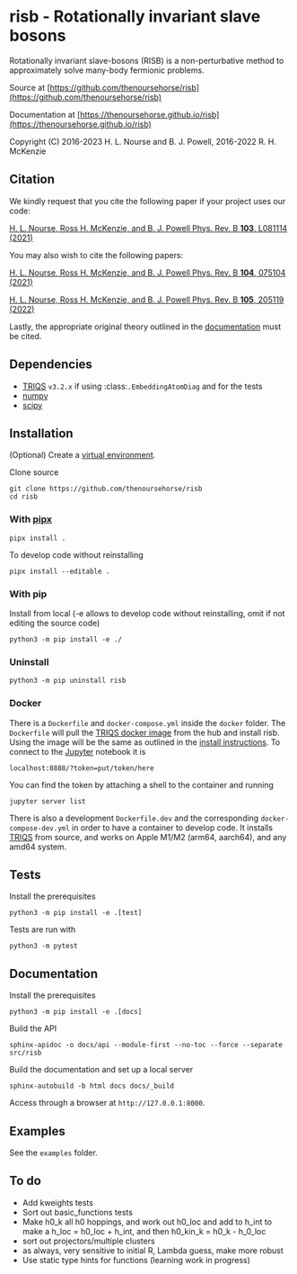 # risb - Rotationally invariant slave bosons

<!-- INDEX-START -->

Rotationally invariant slave-bosons (RISB) is a non-perturbative method to 
approximately solve many-body fermionic problems. 

Source at [https://github.com/thenoursehorse/risb](https://github.com/thenoursehorse/risb)

<!-- INDEX-END -->

Documentation at [https://thenoursehorse.github.io/risb](https://thenoursehorse.github.io/risb)

Copyright (C) 2016-2023 H. L. Nourse and B. J. Powell, 2016-2022 R. H. McKenzie

<!-- CITATION-START -->

## Citation

We kindly request that you cite the following paper if your project uses our code:

[H. L. Nourse, Ross H. McKenzie, and B. J. Powell Phys. Rev. B **103**, L081114 (2021)](https://doi.org/10.1103/PhysRevB.103.L081114)

You may also wish to cite the following papers:

[H. L. Nourse, Ross H. McKenzie, and B. J. Powell Phys. Rev. B **104**, 075104 (2021)](https://doi.org/10.1103/PhysRevB.104.075104)

[H. L. Nourse, Ross H. McKenzie, and B. J. Powell Phys. Rev. B **105**, 205119 (2022)](https://doi.org/10.1103/PhysRevB.105.205119)

Lastly, the appropriate original theory outlined in the [documentation](https://thenoursehorse.github.io/risb/about.html#original-theory) must be cited.

<!-- CITATION-END -->

<!-- INSTALL-START -->

## Dependencies

* [TRIQS](https://triqs.github.io/) `v3.2.x` if using :class:`.EmbeddingAtomDiag`
and for the tests
* [numpy](https://numpy.org/)
* [scipy](https://scipy.org/)

## Installation

(Optional) Create a 
[virtual environment](https://packaging.python.org/en/latest/tutorials/installing-packages/#creating-virtual-environments).

Clone source

```shell
git clone https://github.com/thenoursehorse/risb
cd risb
```

### With [pipx](https://pypa.github.io/pipx/)

```shell
pipx install .
```

To develop code without reinstalling

```shell
pipx install --editable .
```

### With pip

Install from local (-e allows to develop code without reinstalling, omit if
not editing the source code)

```shell
python3 -m pip install -e ./
```

### Uninstall

```
python3 -m pip uninstall risb
```

### Docker

There is a `Dockerfile` and `docker-compose.yml` inside the `docker` folder. 
The `Dockerfile` will pull the 
[TRIQS docker image](https://hub.docker.com/r/flatironinstitute/triqs) 
from the hub and install risb. Using the image will be the same as outlined in
the [install instructions](https://triqs.github.io/triqs/latest/install.html#docker).
To connect to the [Jupyter](https://jupyter.org/) notebook it is 

```shell
localhost:8888/?token=put/token/here
```

You can find the token by attaching a shell to the container 
and running

```shell
jupyter server list
```

There is also a development `Dockerfile.dev` and the corresponding 
`docker-compose-dev.yml` in order to have a container to develop code. It 
installs [TRIQS](https://triqs.github.io/) from source, and works on 
Apple M1/M2 (arm64, aarch64), and any amd64 system.

## Tests

Install the prerequisites

```shell
python3 -m pip install -e .[test]
```

Tests are run with

```shell
python3 -m pytest
```

## Documentation

Install the prerequisites

```shell
python3 -m pip install -e .[docs]
```

Build the API

```shell
sphinx-apidoc -o docs/api --module-first --no-toc --force --separate src/risb
```

Build the documentation and set up a local server

```shell
sphinx-autobuild -b html docs docs/_build
```

Access through a browser at `http://127.0.0.1:8000`.

<!-- INSTALL-END -->

## Examples

See the `examples` folder.

## To do

* Add kweights tests
* Sort out basic_functions tests
* Make h0_k all h0 hoppings, and work out h0_loc and add to h_int to make a 
h_loc = h0_loc + h_int, and then h0_kin_k = h0_k - h_0_loc
* sort out projectors/multiple clusters
* as always, very sensitive to initial R, Lambda guess, make more robust
* Use static type hints for functions (learning work in progress)